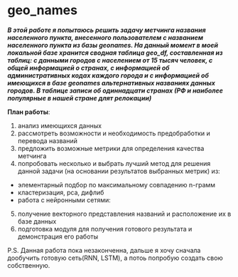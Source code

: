 # geo_names
***В этой работе я попытаюсь решить задачу метчинга названия населенного пункта, внесенного пользователем с названием населенного пункта из базы geonames. На данный момент в моей локальной базе хранится сводная таблица geo_df, составленная из таблиц: с данными городов с населением от 15 тысяч человек, с общей информацией о странах, с информацией об административных кодах каждого города и с информацией об имеющихся в базе geonames альтернативных названиях данных городов. В таблице записи об одиннадцати странах (РФ и наиболее популярные в нашей стране длят релокации)*** 

**План работы**:
1. анализ имеющихся данных
2. рассмотреть возможности и необходимость предобработки и перевода названий
3. предложить возможные метрики для определения качества метчинга
4. попробовать несколько и выбрать лучший метод для решения данной задачи (на основании результатов выбранных метрик) из:
  - элементарный подбор по максимальному совпадению n-грамм
  - кластеризация, рса, дифлиб
  - работа с нейронными сетями:
5. получение векторного представления названий и расположение их в базе данных
6. подготовка модуля для получения готового результата и демонстрация его работы

P.S. Данная работа пока незаконченна, дальше я хочу сначала дообучить готовую сеть(RNN, LSTM), а потоь попробую создать свою собственную.

